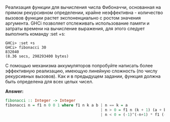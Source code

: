 Реализация функции для вычисления числа Фибоначчи, основанная на прямом рекурсивном определении, крайне неэффективна - количество
вызовов функции растет экспоненциально с ростом значения аргумента. GHCi позволяет отслеживать использование
памяти и затраты времени на вычисление выражения, для этого следует выполнить команду :set +s:

```
GHCi> :set +s
GHCi> fibonacci 30
832040
(8.36 secs, 298293400 bytes)
```

С помощью механизма аккумуляторов попробуйте написать более эффективную реализацию, имеющую линейную сложность
(по числу рекурсивных вызовов). Как и в предыдущем задании, функция должна быть определена для всех целых чисел.

**Answer:**

```haskell
fibonacci :: Integer -> Integer
fibonacci n = f1 n 0 0 1 where f1 n k a b | n == k = a
                                          | n > 0 = f1 n (k + 1) (a + b) a
                                          | n < 0 = (-1)^(-n+1) * f1 (-n) (k+1) (a+b) a
```
